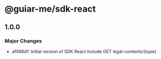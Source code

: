 # @guiar-me/sdk-react

## 1.0.0

### Major Changes

- af066d1: Initial version of SDK React include GET legal-contents/{type}
